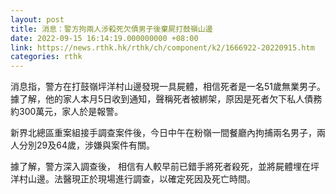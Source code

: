 ```yaml
---
layout: post
title: 消息：警方拘兩人涉殺死欠債男子後棄屍打鼓嶺山邊
date: 2022-09-15 16:14:19.000000000 +08:00
link: https://news.rthk.hk/rthk/ch/component/k2/1666922-20220915.htm
categories: rthk
---
```


消息指，警方在打鼓嶺坪洋村山邊發現一具屍體，相信死者是一名51歲無業男子。據了解，他的家人本月5日收到通知，聲稱死者被綁架，原因是死者欠下私人債務約300萬元，家人於是報警。

新界北總區重案組接手調查案件後，今日中午在粉嶺一間餐廳內拘捕兩名男子，兩人分別29及64歲，涉嫌與案件有關。
 
據了解，警方深入調查後， 相信有人較早前已錯手將死者殺死，並將屍體埋在坪洋村山邊。法醫現正於現場進行調查，以確定死因及死亡時間。
